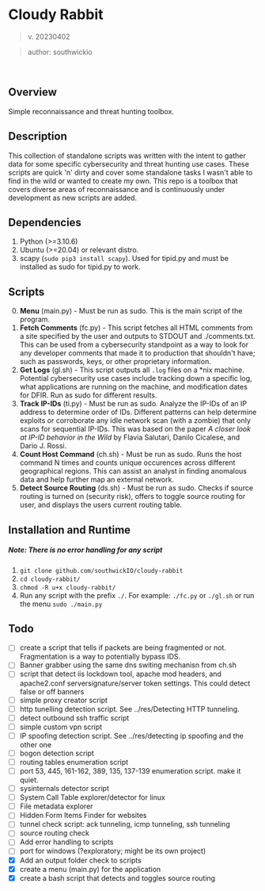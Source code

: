 # Cloudy Rabbit
> v. 20230402

> author: southwickio

<br>

## Overview
Simple reconnaissance and threat hunting toolbox.

## Description
This collection of standalone scripts was written with the intent to gather data for some specific cybersecurity and threat hunting use cases. These scripts are quick 'n' dirty and cover some standalone tasks I wasn't able to find in the wild or wanted to create my own. This repo is a toolbox that covers diverse areas of reconnaissance and is continuously under development as new scripts are added.

## Dependencies
1. Python (>=3.10.6)
2. Ubuntu (>=20.04) or relevant distro.
3. scapy (`sudo pip3 install scapy`). Used for tipid.py and must be installed as sudo for tipid.py to work.

## Scripts

0. **Menu** (main.py) - Must be run as sudo. This is the main script of the program.
1. **Fetch Comments** (fc.py) - This script fetches all HTML comments from a site specified by the user and outputs to STDOUT and ./comments.txt. This can be used from a cybersecurity standpoint as a way to look for any developer comments that made it to production that shouldn't have; such as passwords, keys, or other proprietary information.
2. **Get Logs** (gl.sh) - This script outputs all `.log` files on a \*nix machine. Potential cybersecurity use cases include tracking down a specific log, what applications are running on the machine, and modification dates for DFIR. Run as sudo for different results.
3. **Track IP-IDs** (ti.py) - Must be run as sudo. Analyze the IP-IDs of an IP address to determine order of IDs. Different patterns can help determine exploits or corroborate any idle network scan (with a zombie) that only scans for sequential IP-IDs. This was based on the paper *A closer look at IP-ID behavior in the Wild* by Flavia Salutari, Danilo Cicalese, and Dario J. Rossi.
4. **Count Host Command** (ch.sh) - Must be run as sudo. Runs the host command N times and counts unique occurences across different geographical regions. This can assist an analyst in finding anomalous data and help further map an external network.
5. **Detect Source Routing** (ds.sh) - Must be run as sudo. Checks if source routing is turned on (security risk), offers to toggle source routing for user, and displays the users current routing table.

## Installation and Runtime
##### Note: There is no error handling for any script
1. `git clone github.com/southwickIO/cloudy-rabbit`
2. `cd cloudy-rabbit/`
3. `chmod -R u+x cloudy-rabbit/`
4. Run any script with the prefix `./`. For example: `./fc.py` or `./gl.sh` or run the menu `sudo ./main.py`

## Todo
- [ ] create a script that tells if packets are being fragmented or not. Fragmentation is a way to potentially bypass IDS.
- [ ] Banner grabber using the same dns switing mechanisn from ch.sh
- [ ] script that detect iis lockdown tool, apache mod headers, and apache2.conf serversignature/server token settings. This could detect false or off banners
- [ ] simple proxy creator script
- [ ] http tunelling detection script. See ../res/Detecting HTTP tunneling.
- [ ] detect outbound ssh traffic script
- [ ] simple custom vpn script
- [ ] IP spoofing detection script. See ../res/detecting ip spoofing and the other one
- [ ] bogon detection script
- [ ] routing tables enumeration script
- [ ] port 53, 445, 161-162, 389, 135, 137-139 enumeration script. make it quiet.
- [ ] sysinternals detector script
- [ ] System Call Table explorer/detector for linux
- [ ] File metadata explorer
- [ ] Hidden Form Items Finder for websites 
- [ ] tunnel check script: ack tunneling, icmp tunneling, ssh tunneling
- [ ] source routing check
- [ ] Add error handling to scripts
- [ ] port for windows (?exploratory; might be its own project)
- [x] Add an output folder check to scripts
- [x] create a menu (main.py) for the application
- [x] create a bash script that detects and toggles source routing
